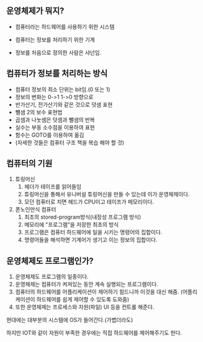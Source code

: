 ## 운영체제가 뭐지?

- 컴퓨터라는 하드웨어를 사용하기 위한 시스템

- 컴퓨터는 정보를 처리하기 위한 기계

- 정보를 처음으로 정의한 사람은 샤넌임.

  

## 컴퓨터가 정보를 처리하는 방식

- 컴퓨터 정보의 최소 단위는 bit임.(0 또는 1)
- 정보의 변화는 0->1 1->0 방향으로
- 반가산기, 전가산기와 같은 것으로 덧샘 표현
- 뺄샘 2의 보수 표현법
- 곱셈과 나눗셈은 덧셈과 뺄샘의 반복
- 실수는 부동 소수점을 이용하여 표현
- 함수는 GOTO를 이용하여 옮김
- (자세한 것들은 컴퓨터 구조 책을 복습 해야 할 것)

## 컴퓨터의 기원

1. 튜링머신
   1. 헤더가 테이프를 읽어들임
   2. 튜링머신을 통해서 유니버설 튜링머신을 만들 수 있는데 이가 운영체제이다.
   3. 모던 컴퓨터로 치면 헤드가 CPU이고 테이프가 메모리이다.
2. 폰노인만식 컴퓨터
   1. 최초의 stored-program방식(내장성 프로그램 방식)
   2. 메모리에 "프로그램"을 저장한 최초의 방식
   3. 프로그램은 컴퓨터 하드웨어에 일을 시키는 명령어의 집합이다.
   4. 명령어들을 해석하면 기계어가 생기고 이는 정보의 집합이다.

## 운영체제도 프로그램인가?

1. 운영체제도 프로그램의 일종이다.
2. 운영체제는 컴퓨터가 켜져있는 동안 계속 실행되는 프로그램이다.
3. 컴퓨터의 하드웨어를 어플리케이션이 제어하기 힘드니까 이것을 대신 해줌.
   (어플리케이션이 하드웨어를 쉽게 제어할 수 있도록 도와줌)
4. 또한 운영체제는 프로세스와 자원(파일) UI 등을 컨트롤 해준다.



현대에는 대부분의 시스템에 OS가 들어간다.(가볍더라도)

하지만 IOT와 같이 자원이 부족한 경우에는 직접 하드웨어를 제어해주기도 한다.

